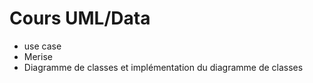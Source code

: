 # Cours UML/Data
- use case
- Merise
- Diagramme de classes et implémentation du diagramme de classes